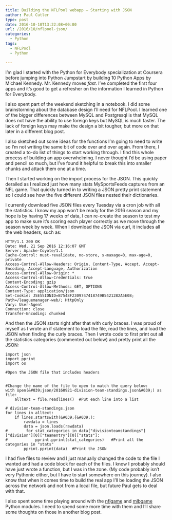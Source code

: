 ```yaml
---
title: Building the NFLPool webapp – Starting with JSON
author: Paul Cutler
type: post
date: 2016-10-10T13:22:08+00:00
url: /2016/10/nflpool-json/
categories:
  - Python
tags:
  - NFLPool
  - Python

---
```

I’m glad I started with the Python for Everybody specialization at Coursera before jumping into Python Jumpstart by building 10 Python Apps by Michael Kennedy. Mr. Kennedy moves _fast_. I’ve completed the first four apps and it’s good to get a refresher on the information I learned in Python for Everybody.

I also spent part of the weekend sketching in a notebook. I did some brainstorming about the database design I’ll need for NFLPool. I learned one of the bigger differences between MySQL and Postgresql is that MySQL does not have the ability to use foreign keys but MySQL is much faster. The lack of foreign keys may make the design a bit tougher, but more on that later in a different blog post.

I also sketched out some ideas for the functions I’m going to need to write so I’m not writing the same bit of code over and over again. From there, I created a to-do list of things to start working through. I find this whole process of building an app overwhelming. I never thought I’d be using paper and pencil so much, but I’ve found it helpful to break this into smaller chunks and attack them one at a time.

Then I started working on the import process for the JSON. This quickly derailed as I realized just how many stats MySportsFeeds captures from an NFL game. That quickly turned in to writing a JSON pretty print statement so I could see how the five different JSON files nested their dictionaries.

I currently download five JSON files every Tuesday via a cron job with all the statistics. I know my app won’t be ready for the 2016 season and my hope is by having 17 weeks of data, I can re-create the season to test my app to make sure it’s scoring each player correctly as we move through the season week by week. When I download the JSON via curl, it includes all the web headers, such as:

    HTTP/1.1 200 OK
    Date: Wed, 21 Sep 2016 12:16:07 GMT
    Server: Apache-Coyote/1.1
    Cache-Control: must-revalidate, no-store, s-maxage=0, max-age=0, private
    Access-Control-Allow-Headers: Origin, Content-Type, Accept, Accept-Encoding, Accept-Language, Authorization
    Access-Control-Allow-Origin: *
    Access-Control-Allow-Credentials: true
    Content-Encoding: gzip
    Access-Control-Allow-Methods: GET, OPTIONS
    Content-Type: application/json
    Set-Cookie: JSESSIONID=B7548F2309747418749B5421282A5E08; Path=/leaguemanager-web/; HttpOnly
    Vary: User-Agent
    Connection: close
    Transfer-Encoding: chunked
    

And then the JSON starts right after that with curly braces. I was proud of myself as I wrote an if statement to load the file, read the lines, and load the JSON when finding the curly braces. Then I wrote code to first print out all the statistics categories (commented out below) and pretty print all the JSON:

    import json
    import pprint
    import os
    
    #Open the JSON file that includes headers
    
    
    #Change the name of the file to open to match the query below:
    with open(&#039;json/20160921-division-team-standings.json&#039;) as file:
        alltext = file.readlines()  #Put each line into a list
    
    # division-team-standings.json
    for lines in alltext:
        if lines.startswith(&#039;{&#039;):
            rawdata = lines
            data = json.loads(rawdata)
    #        for stat_categories in data["divisionteamstandings"]["division"][0]["teamentry"][0]["stats"]:
    #            pprint.pprint(stat_categories)   #Print all the categories in "stats"
            pprint.pprint(data)  #Print the JSON
    

I had five files to review and I just manually changed the code to the file I wanted and had a code block for each of the files. I know I probably should have just wrote a function, but I was in the zone. (My code probably isn’t very Pythonic either, but I have to start somewhere on this journey). I also know that when it comes time to build the real app I’ll be loading the JSON across the network and not from a local file, but future Paul gets to deal with that.

I also spent some time playing around with the [nflgame][1] and [mlbgame][2] Python modules. I need to spend some more time with them and I’ll share some thoughts on those in another blog post.

 [1]: https://github.com/BurntSushi/nflgame
 [2]: https://github.com/zachpanz88/mlbgame